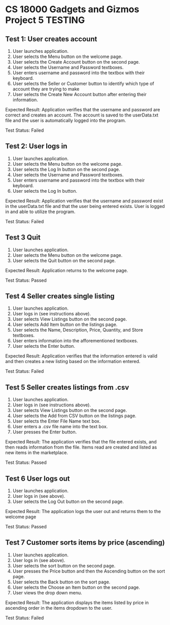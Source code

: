 # CS 18000 Gadgets and Gizmos Project 5 TESTING

## Test 1: User creates account
1. User launches application.
2. User selects the Menu button on the welcome page.
3. User selects the Create Account button on the second page.
4. User selects the Username and Password textboxes.
5. User enters username and password into the textbox with their keyboard.
6. User selects the Seller or Customer button to identify which type of account they are trying to make
7. User selects the Create New Account button after entering their information.

Expected Result: Application verifies that the username and password are correct and creates an account. The account is saved to the userData.txt file and the user is automatically logged into the program.

Test Status: Failed

## Test 2: User logs in
1. User launches application.
2. User selects the Menu button on the welcome page.
3. User selects the Log In button on the second page.
4. User selects the Username and Password textboxes.
5. User enters username and password into the textbox with their keyboard.
6. User selects the Log In button.

Expected Result: Application verifies that the username and password exist in the userData.txt file and that the user being entered exists. User is logged in and able to utilize the program.

Test Status: Failed

## Test 3 Quit
1. User launches application.
2. User selects the Menu button on the welcome page.
3. User selects the Quit button on the second page.

Expected Result: Application returns to the welcome page.

Test Status: Passed

## Test 4 Seller creates single listing
1. User launches application.
2. User logs in (see instructions above).
3. User selects View Listings button on the second page.
4. User selects Add Item button on the listings page.
5. User selects the Name, Description, Price, Quantity, and Store textboxes.
6. User enters information into the afforementioned textboxes.
7. User selects the Enter button.

Expected Result: Application verifies that the information entered is valid and then creates a new listing based on the information entered.

Test Status: Failed

## Test 5 Seller creates listings from .csv
1. User launches application.
2. User logs in (see instructions above).
3. User selects View Listings button on the second page.
4. User selects the Add from CSV button on the listings page.
5. User selects the Enter File Name text box.
6. User enters a .csv file name into the text box.
7. User presses the Enter button.

Expected Result: The application verifies that the file entered exists, and then reads information from the file. Items read are created and listed as new items in the marketplace.

Test Status: Passed

## Test 6 User logs out
1. User launches application.
2. User logs in (see above).
3. User selects the Log Out button on the second page.

Expected Result: The application logs the user out and returns them to the welcome page

Test Status: Passed

## Test 7 Customer sorts items by price (ascending)
1. User launches application.
2. User logs in (see above).
3. User selects the sort button on the second page.
4. User presses the Price button and then the Ascending button on the sort page.
5. User selects the Back button on the sort page.
7. User selects the Choose an Item button on the second page.
8. User views the drop down menu.

Expected Result: The application displays the items listed by price in ascending order in the items dropdown to the user.

Test Status: Failed
